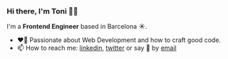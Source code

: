 ### Hi there, I'm Toni 👋🏼

I'm a **Frontend Engineer** based in Barcelona ☀️.

- ❤️‍🔥 Passionate about Web Development and how to craft good code.
- 📫 How to reach me: [linkedin](https://www.linkedin.com/in/toni-ruiz-mora/), [twitter](https://twitter.com/toniruizdev) or say 👋 by [email](mailto:toni.ruizdev@gmail.com)

